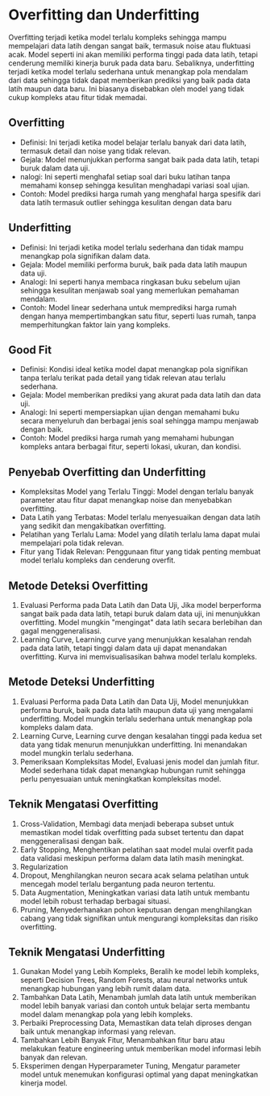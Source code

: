 # Overfitting dan Underfitting
Overfitting terjadi ketika model terlalu kompleks sehingga mampu mempelajari data latih dengan sangat baik, termasuk noise atau fluktuasi acak. Model seperti ini akan memiliki performa tinggi pada data latih, tetapi cenderung memiliki kinerja buruk pada data baru. Sebaliknya, underfitting terjadi ketika model terlalu sederhana untuk menangkap pola mendalam dari data sehingga tidak dapat memberikan prediksi yang baik pada data latih maupun data baru. Ini biasanya disebabkan oleh model yang tidak cukup kompleks atau fitur tidak memadai. 

## Overfitting
*  Definisi: Ini terjadi ketika model belajar terlalu banyak dari data latih, termasuk detail dan noise yang tidak relevan.
*  Gejala: Model menunjukkan performa sangat baik pada data latih, tetapi buruk dalam data uji.
*  nalogi: Ini seperti menghafal setiap soal dari buku latihan tanpa memahami konsep sehingga kesulitan menghadapi variasi soal ujian.
*  Contoh: Model prediksi harga rumah yang menghafal harga spesifik dari data latih termasuk outlier sehingga kesulitan dengan data baru

## Underfitting
* Definisi: Ini terjadi ketika model terlalu sederhana dan tidak mampu menangkap pola signifikan dalam data.
* Gejala: Model memiliki performa buruk, baik pada data latih maupun data uji.
* Analogi: Ini seperti hanya membaca ringkasan buku sebelum ujian sehingga kesulitan menjawab soal yang memerlukan pemahaman mendalam.
* Contoh: Model linear sederhana untuk memprediksi harga rumah dengan hanya mempertimbangkan satu fitur, seperti luas rumah, tanpa memperhitungkan faktor lain yang kompleks.

## Good Fit
* Definisi: Kondisi ideal ketika model dapat menangkap pola signifikan tanpa terlalu terikat pada detail yang tidak relevan atau terlalu sederhana.
* Gejala: Model memberikan prediksi yang akurat pada data latih dan data uji.
* Analogi: Ini seperti mempersiapkan ujian dengan memahami buku secara menyeluruh dan berbagai jenis soal sehingga mampu menjawab dengan baik.
* Contoh: Model prediksi harga rumah yang memahami hubungan kompleks antara berbagai fitur, seperti lokasi, ukuran, dan kondisi.

## Penyebab Overfitting dan Underfitting
* Kompleksitas Model yang Terlalu Tinggi: Model dengan terlalu banyak parameter atau fitur dapat menangkap noise dan menyebabkan overfitting.
* Data Latih yang Terbatas: Model terlalu menyesuaikan dengan data latih yang sedikit dan mengakibatkan overfitting.
* Pelatihan yang Terlalu Lama: Model yang dilatih terlalu lama dapat mulai mempelajari pola tidak relevan.
* Fitur yang Tidak Relevan: Penggunaan fitur yang tidak penting membuat model terlalu kompleks dan cenderung overfit.

## Metode Deteksi Overfitting
1. Evaluasi Performa pada Data Latih dan Data Uji,  Jika model berperforma sangat baik pada data latih, tetapi buruk dalam data uji, ini menunjukkan overfitting. Model mungkin "mengingat" data latih secara berlebihan dan gagal menggeneralisasi.
2. Learning Curve,  Learning curve yang menunjukkan kesalahan rendah pada data latih, tetapi tinggi dalam data uji dapat menandakan overfitting. Kurva ini memvisualisasikan bahwa model terlalu kompleks.

## Metode Deteksi Underfitting
1. Evaluasi Performa pada Data Latih dan Data Uji,  Model menunjukkan performa buruk, baik pada data latih maupun data uji yang mengalami underfitting. Model mungkin terlalu sederhana untuk menangkap pola kompleks dalam data.
2. Learning Curve,  Learning curve dengan kesalahan tinggi pada kedua set data yang tidak menurun menunjukkan underfitting. Ini menandakan model mungkin terlalu sederhana.
3. Pemeriksaan Kompleksitas Model,  Evaluasi jenis model dan jumlah fitur. Model sederhana tidak dapat menangkap hubungan rumit sehingga perlu penyesuaian untuk meningkatkan kompleksitas model.

## Teknik Mengatasi Overfitting
1. Cross-Validation,  Membagi data menjadi beberapa subset untuk memastikan model tidak overfitting pada subset tertentu dan dapat menggeneralisasi dengan baik.
2. Early Stopping,  Menghentikan pelatihan saat model mulai overfit pada data validasi meskipun performa dalam data latih masih meningkat.
3. Regularization
4. Dropout,  Menghilangkan neuron secara acak selama pelatihan untuk mencegah model terlalu bergantung pada neuron tertentu.
5. Data Augmentation,  Meningkatkan variasi data latih untuk membantu model lebih robust terhadap berbagai situasi.
6. Pruning,  Menyederhanakan pohon keputusan dengan menghilangkan cabang yang tidak signifikan untuk mengurangi kompleksitas dan risiko overfitting.

## Teknik Mengatasi Underfitting
1. Gunakan Model yang Lebih Kompleks,  Beralih ke model lebih kompleks, seperti Decision Trees, Random Forests, atau neural networks untuk menangkap hubungan yang lebih rumit dalam data.
2. Tambahkan Data Latih,  Menambah jumlah data latih untuk memberikan model lebih banyak variasi dan contoh untuk belajar serta membantu model dalam menangkap pola yang lebih kompleks.
3. Perbaiki Preprocessing Data,  Memastikan data telah diproses dengan baik untuk menangkap informasi yang relevan.
4. Tambahkan Lebih Banyak Fitur,  Menambahkan fitur baru atau melakukan feature engineering untuk memberikan model informasi lebih banyak dan relevan.
5. Eksperimen dengan Hyperparameter Tuning,  Mengatur parameter model untuk menemukan konfigurasi optimal yang dapat meningkatkan kinerja model.







   

